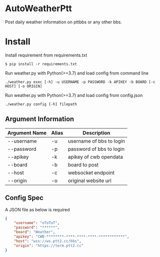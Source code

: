 # AutoWeatherPtt

Post daily weather information on pttbbs or any other bbs.

# Install

Install requirement from requirements.txt
```
$ pip install -r requirements.txt
```

Run weather.py with Python(>=3.7) and load config from command line
```
./weather.py exec [-h] -u USERNAME -p PASSWORD -k APIKEY -b BOARD [-c HOST] [-o ORIGIN]
```

Run weather.py with Python(>=3.7) and load config from config.json
```
./weather.py config [-h] filepath
```

## Argument Information

Argument Name | Alias  | Description
--------------|--------|-------------------------
--username    | -u     | username of bbs to login
--password    | -p     | password of bbs to login
--apikey      | -k     | apikey of cwb opendata
--board       | -b     | board to post
--host        | -c     | websocket endpoint
--origin      | -o     | original website url

## Config Spec

A JSON file as below is required

```json
{
    "username": "oToToT",
    "password": "******",
    "board": "Weather",
    "apikey": "CWB-********-****-****-****-************",
    "host": "wss://ws.ptt2.cc/bbs",
    "origin": "https://term.ptt2.cc"
}
```

